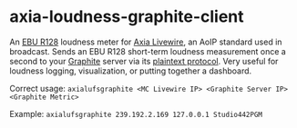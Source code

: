 axia-loudness-graphite-client
=============================

An <a href = "https://tech.ebu.ch/docs/events/ibc11-ebutechnical/presentations/ibc11_10things_r128.pdf">EBU R128</a> loudness meter for <a href = "http://www.axiaaudio.com/livewire">Axia Livewire</a>, an AoIP standard used in broadcast. Sends an EBU R128 short-term loudness measurement once a second to your <a href = "http://graphite.readthedocs.org/en/latest/overview.html">Graphite</a> server via its <a href = "http://graphite.readthedocs.org/en/latest/feeding-carbon.html#the-plaintext-protocol">plaintext protocol</a>. Very useful for loudness logging, visualization, or putting together a dashboard.

Correct usage: `axialufsgraphite <MC Livewire IP> <Graphite Server IP> <Graphite Metric>`

Example: `axialufsgraphite 239.192.2.169 127.0.0.1 Studio442PGM`
